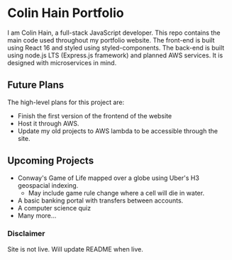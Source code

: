 # Colin Hain Portfolio

I am Colin Hain, a full-stack JavaScript developer. This repo contains the main code used throughout my portfolio website. The front-end is built using React 16 and styled using styled-components. The back-end is built using node.js LTS (Express.js framework) and planned AWS services. It is designed with microservices in mind.

## Future Plans

The high-level plans for this project are:
- Finish the first version of the frontend of the website
- Host it through AWS.
- Update my old projects to AWS lambda to be accessible through the site.

## Upcoming Projects

- Conway's Game of Life mapped over a globe using Uber's H3 geospacial indexing.
  - May include game rule change where a cell will die in water.
- A basic banking portal with transfers between accounts.
- A computer science quiz
- Many more...

### Disclaimer

Site is not live. Will update README when live.
